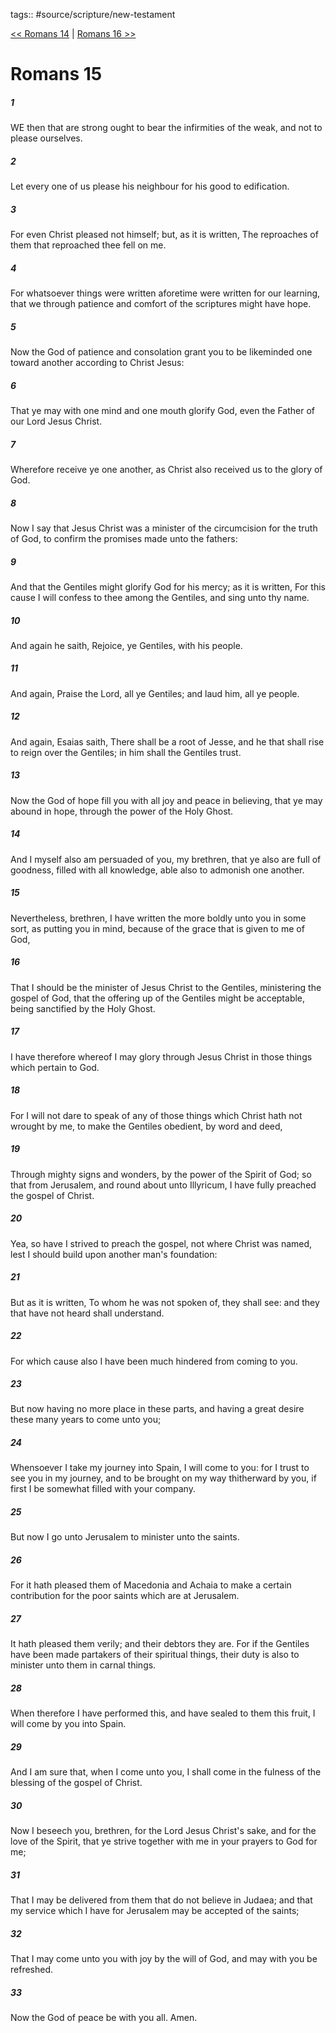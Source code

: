 tags:: #source/scripture/new-testament

[<< Romans 14](source/scripture/new-testament/06_Romans/Romans_14.md) | [Romans 16 >>](source/scripture/new-testament/06_Romans/Romans_16.md)

# Romans 15

##### 1

WE then that are strong ought to bear the infirmities of the weak, and not to please ourselves.

##### 2

Let every one of us please his neighbour for his good to edification.

##### 3

For even Christ pleased not himself; but, as it is written, The reproaches of them that reproached thee fell on me.

##### 4

For whatsoever things were written aforetime were written for our learning, that we through patience and comfort of the scriptures might have hope.

##### 5

Now the God of patience and consolation grant you to be likeminded one toward another according to Christ Jesus:

##### 6

That ye may with one mind and one mouth glorify God, even the Father of our Lord Jesus Christ.

##### 7

Wherefore receive ye one another, as Christ also received us to the glory of God.

##### 8

Now I say that Jesus Christ was a minister of the circumcision for the truth of God, to confirm the promises made unto the fathers:

##### 9

And that the Gentiles might glorify God for his mercy; as it is written, For this cause I will confess to thee among the Gentiles, and sing unto thy name.

##### 10

And again he saith, Rejoice, ye Gentiles, with his people.

##### 11

And again, Praise the Lord, all ye Gentiles; and laud him, all ye people.

##### 12

And again, Esaias saith, There shall be a root of Jesse, and he that shall rise to reign over the Gentiles; in him shall the Gentiles trust.

##### 13

Now the God of hope fill you with all joy and peace in believing, that ye may abound in hope, through the power of the Holy Ghost.

##### 14

And I myself also am persuaded of you, my brethren, that ye also are full of goodness, filled with all knowledge, able also to admonish one another.

##### 15

Nevertheless, brethren, I have written the more boldly unto you in some sort, as putting you in mind, because of the grace that is given to me of God,

##### 16

That I should be the minister of Jesus Christ to the Gentiles, ministering the gospel of God, that the offering up of the Gentiles might be acceptable, being sanctified by the Holy Ghost.

##### 17

I have therefore whereof I may glory through Jesus Christ in those things which pertain to God.

##### 18

For I will not dare to speak of any of those things which Christ hath not wrought by me, to make the Gentiles obedient, by word and deed,

##### 19

Through mighty signs and wonders, by the power of the Spirit of God; so that from Jerusalem, and round about unto Illyricum, I have fully preached the gospel of Christ.

##### 20

Yea, so have I strived to preach the gospel, not where Christ was named, lest I should build upon another man's foundation:

##### 21

But as it is written, To whom he was not spoken of, they shall see: and they that have not heard shall understand.

##### 22

For which cause also I have been much hindered from coming to you.

##### 23

But now having no more place in these parts, and having a great desire these many years to come unto you;

##### 24

Whensoever I take my journey into Spain, I will come to you: for I trust to see you in my journey, and to be brought on my way thitherward by you, if first I be somewhat filled with your company.

##### 25

But now I go unto Jerusalem to minister unto the saints.

##### 26

For it hath pleased them of Macedonia and Achaia to make a certain contribution for the poor saints which are at Jerusalem.

##### 27

It hath pleased them verily; and their debtors they are. For if the Gentiles have been made partakers of their spiritual things, their duty is also to minister unto them in carnal things.

##### 28

When therefore I have performed this, and have sealed to them this fruit, I will come by you into Spain.

##### 29

And I am sure that, when I come unto you, I shall come in the fulness of the blessing of the gospel of Christ.

##### 30

Now I beseech you, brethren, for the Lord Jesus Christ's sake, and for the love of the Spirit, that ye strive together with me in your prayers to God for me;

##### 31

That I may be delivered from them that do not believe in Judaea; and that my service which I have for Jerusalem may be accepted of the saints;

##### 32

That I may come unto you with joy by the will of God, and may with you be refreshed.

##### 33

Now the God of peace be with you all. Amen.
